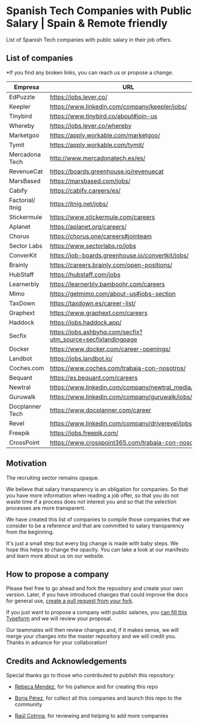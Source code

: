 # Spanish Tech Companies with Public Salary | Spain & Remote friendly
List of Spanish Tech companies with public salary in their job offers.

List of companies
-----------------

*If you find any broken links, you can reach us or propose a change.

| Empresa     | URL         |
| ----------- | ----------- |
| EdPuzzle      | <https://jobs.lever.co/>     |
| Keepler   | <https://www.linkedin.com/company/keepler/jobs/>        |
| Tinybird   | <https://www.tinybird.co/about#join-us> |
| Whereby | <https://jobs.lever.co/whereby> |
| Marketgoo | <https://apply.workable.com/marketgoo/>  |
| Tymit | <https://apply.workable.com/tymit/> |
| Mercadona Tech | <http://www.mercadonatech.es/es/> |
| RevenueCat | <https://boards.greenhouse.io/revenuecat> |
| MarsBased | <https://marsbased.com/jobs/> |
| Cabify | <https://cabify.careers/es/> |
| Factorial/ Itnig | <https://itnig.net/jobs/> |
| Stickermule | <https://www.stickermule.com/careers> |
| Aplanet | <https://aplanet.org/careers/> |
| Chorus | <https://chorus.one/careers#jointeam> |
| Sector Labs | <https://www.sectorlabs.ro/jobs> |
| ConverKit | <https://job-boards.greenhouse.io/convertkit/jobs/> |
| Brainly | <https://careers.brainly.com/open-positions/> |
| HubStaff | <https://hubstaff.com/jobs> |
| Learnerbly | <https://learnerbly.bamboohr.com/careers> |
| Mimo | <https://getmimo.com/about-us#jobs-section> |
| TaxDown | <https://taxdown.es/career-list/> |
| Graphext | <https://www.graphext.com/careers> |
| Haddock | <https://jobs.haddock.app/> |
| Secfix | <https://jobs.ashbyhq.com/secfix?utm_source=secfixlandingpage> |
| Docker | <https://www.docker.com/career-openings/> |
| Landbot | <https://jobs.landbot.io/> |
| Coches.com | <https://www.coches.com/trabaja-con-nosotros/> |
| Bequant | <https://es.bequant.com/careers>  |
| Newtral | <https://www.linkedin.com/company/newtral_media/jobs/> |
| Guruwalk| <https://www.linkedin.com/company/guruwalk/jobs/> |
| Docplanner Tech | <https://www.docplanner.com/career> |
| Revel | <https://www.linkedin.com/company/driverevel/jobs/> |
| Freepik | <https://jobs.freepik.com/> |
| CrossPoint | <https://www.crosspoint365.com/trabaja-con-nosotros/> |

Motivation
----------

The recruiting sector remains opaque. 

We believe that salary transparency is an obligation for companies. So that you have more information when reading a job offer, so that you do not waste time if a process does not interest you and so that the selection processes are more transparent.

We have created this list of companies to compile those companies that we consider to be a reference and that are committed to salary transparency from the beginning.

It's just a small step but every big change is made with baby steps. We hope this helps to change the opacity. You can take a look at our manifesto and learn more about us on our website.

How to propose a company
------------------------

Please feel free to go ahead and fork the repository and create your own version. Later, if you have introduced changes that could improve the docs for general use, [create a pull request from your fork](https://help.github.com/articles/creating-a-pull-request-from-a-fork/).

If you just want to propose a company with public salaries, you [can fill this Typeform](https://getmanfred.typeform.com/to/VS6UnBys) and we will review your proposal.

Our teammates will then review changes and, if it makes sense, we will merge your changes into the master repository and we will credit you. Thanks in advance for your collaboration!


Credits and Acknowledgements
----------------------------

Special thanks go to those who contributed to publish this repository:

-   [Rebeca Mendez](https://medium.com/@breogana), for his patience and for creating this repo

-   [Borja Pérez](https://x.com/borjaperfra), for collect all this companies and launch this repo to the community

-   [Raúl Cotrina](https://x.com/raulcotrina), for reviewing and helping to add more companies

